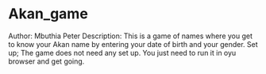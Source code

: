 # Akan_game
Author: Mbuthia Peter
Description: This is a game of names where you get to know your Akan name by entering your date of birth and your gender.
Set up; The game does not need any set up. You just need to run it in oyu browser and get going.
